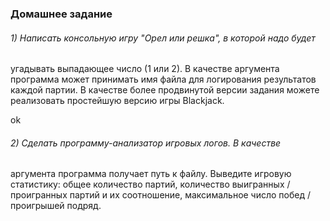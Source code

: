 ### Домашнее задание

###### 1) Написать консольную игру "Орел или решка", в которой надо будет

угадывать выпадающее число (1 или 2). В качестве аргумента
программа может принимать имя файла для логирования
результатов каждой партии. В качестве более продвинутой версии
задания можете реализовать простейшую версию игры Blackjack.

ok

###### 2) Сделать программу-анализатор игровых логов. В качестве

аргумента программа получает путь к файлу. Выведите игровую
статистику: общее количество партий, количество выигранных /
проигранных партий и их соотношение, максимальное число побед /
проигрышей подряд.
